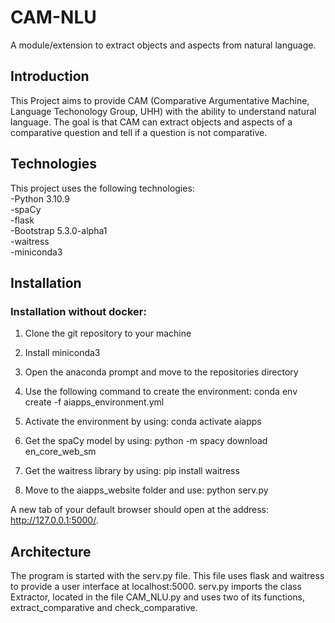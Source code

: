 # CAM-NLU
A module/extension to extract objects and aspects from natural language.

## Introduction

This Project aims to provide CAM (Comparative Argumentative Machine, Language Techonology Group, UHH)
with the ability to understand natural language. The goal is that CAM can extract objects and aspects of a comparative question
and tell if a question is not comparative. 

## Technologies

This project uses the following technologies:   
-Python 3.10.9   
-spaCy  
-flask  
-Bootstrap 5.3.0-alpha1  
-waitress  
-miniconda3  

## Installation

### Installation without docker: 

1) Clone the git repository to your machine

2) Install miniconda3 

3) Open the anaconda prompt and move to the repositories directory 

4) Use the following command to create the environment: conda env create -f aiapps_environment.yml

5) Activate the environment by using: conda activate aiapps 

6) Get the spaCy model by using: python -m spacy download en_core_web_sm  

7) Get the waitress library by using: pip install waitress

8) Move to the aiapps_website folder and use: python serv.py

A new tab of your default browser should open at the address: http://127.0.0.1:5000/.

## Architecture 

The program is started with the serv.py file. This file uses flask and waitress to provide a user interface at localhost:5000. 
serv.py imports the class Extractor, located in the file CAM_NLU.py and uses two of its functions, extract_comparative and check_comparative. 
